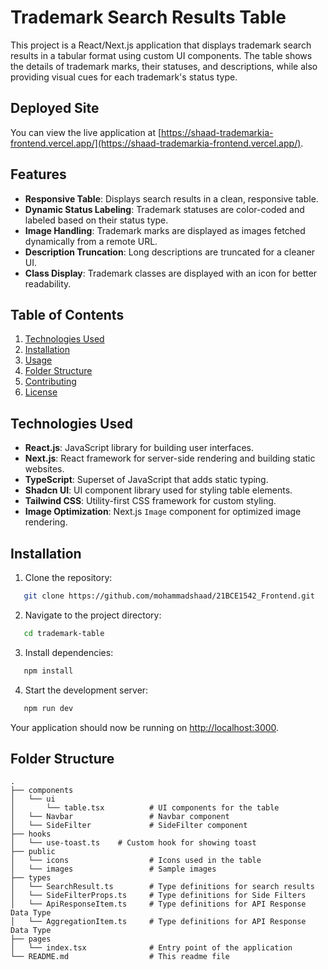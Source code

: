 # Trademark Search Results Table

This project is a React/Next.js application that displays trademark search results in a tabular format using custom UI components. The table shows the details of trademark marks, their statuses, and descriptions, while also providing visual cues for each trademark's status type.

## Deployed Site

You can view the live application at [https://shaad-trademarkia-frontend.vercel.app/](https://shaad-trademarkia-frontend.vercel.app/).

## Features

- **Responsive Table**: Displays search results in a clean, responsive table.
- **Dynamic Status Labeling**: Trademark statuses are color-coded and labeled based on their status type.
- **Image Handling**: Trademark marks are displayed as images fetched dynamically from a remote URL.
- **Description Truncation**: Long descriptions are truncated for a cleaner UI.
- **Class Display**: Trademark classes are displayed with an icon for better readability.

## Table of Contents

1. [Technologies Used](#technologies-used)
2. [Installation](#installation)
3. [Usage](#usage)
4. [Folder Structure](#folder-structure)
5. [Contributing](#contributing)
6. [License](#license)

## Technologies Used

- **React.js**: JavaScript library for building user interfaces.
- **Next.js**: React framework for server-side rendering and building static websites.
- **TypeScript**: Superset of JavaScript that adds static typing.
- **Shadcn UI**: UI component library used for styling table elements.
- **Tailwind CSS**: Utility-first CSS framework for custom styling.
- **Image Optimization**: Next.js `Image` component for optimized image rendering.

## Installation

1. Clone the repository:

```bash
   git clone https://github.com/mohammadshaad/21BCE1542_Frontend.git
````

2. Navigate to the project directory:

```bash
   cd trademark-table
```

3. Install dependencies:

```bash
   npm install
```

4. Start the development server:

```bash
   npm run dev
```

   Your application should now be running on [http://localhost:3000](http://localhost:3000).


## Folder Structure

```
.
├── components
│   └── ui
│       └── table.tsx          # UI components for the table
│   └── Navbar                 # Navbar component
│   └── SideFilter             # SideFilter component
├── hooks
│   └── use-toast.ts    # Custom hook for showing toast
├── public
│   └── icons                  # Icons used in the table
│   └── images                 # Sample images
├── types
│   └── SearchResult.ts        # Type definitions for search results
│   └── SideFilterProps.ts     # Type definitions for Side Filters
│   └── ApiResponseItem.ts     # Type definitions for API Response Data Type 
│   └── AggregationItem.ts     # Type definitions for API Response Data Type 
├── pages
│   └── index.tsx              # Entry point of the application
└── README.md                  # This readme file
```
